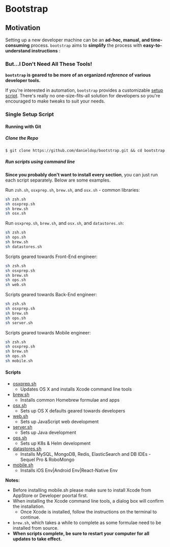 Bootstrap
=========

## Motivation

Setting up a new developer machine can be an **ad-hoc, manual, and time-consuming** process.  `bootstrap` aims to **simplify** the process with **easy-to-understand instructions** :

### But...I Don't Need All These Tools!

**`bootstrap` is geared to be more of an organized *reference* of various developer tools.**

If you're interested in automation, `bootstrap` provides a customizable [setup script](#single-setup-script).  There's really no one-size-fits-all solution for developers so you're encouraged to make tweaks to suit your needs.

### Single Setup Script

#### Running with Git

##### Clone the Repo

    $ git clone https://github.com/danieldop/bootstrap.git && cd bootstrap

##### Run scripts using command line

**Since you probably don't want to install every section**, you can just run each script separately. Below are some examples.

Run `zsh.sh`, `osxprep.sh`, `brew.sh`, and `osx.sh` - common libraries:
```bash
sh zsh.sh
sh osxprep.sh
sh brew.sh
sh osx.sh
```

Run `osxprep.sh`, `brew.sh`, and `osx.sh`, and `datastores.sh`:
```bash
sh zsh.sh
sh ops.sh
sh brew.sh
sh datastores.sh
```

Scripts geared towards Front-End engineer: 
```bash
sh zsh.sh
sh osxprep.sh
sh brew.sh
sh ops.sh
sh web.sh
```

Scripts geared towards Back-End engineer: 
```bash
sh zsh.sh
sh osxprep.sh
sh brew.sh
sh ops.sh
sh server.sh
```

Scripts geared towards Mobile engineer: 
```bash
sh zsh.sh
sh osxprep.sh
sh brew.sh
sh ops.sh
sh mobile.sh
```

#### Scripts

* [osxprep.sh](https://github.com/danieldop/bootstrap/blob/master/osxprep.sh)
    * Updates OS X and installs Xcode command line tools
* [brew.sh](https://github.com/danieldop/bootstrap/blob/master/brew.sh)
    * Installs common Homebrew formulae and apps
* [osx.sh](https://github.com/danieldop/bootstrap/blob/master/osx.sh)
    * Sets up OS X defaults geared towards developers
* [web.sh](https://github.com/danieldop/bootstrap/blob/master/web.sh)
    * Sets up JavaScript web development
* [server.sh](https://github.com/danieldop/bootstrap/blob/master/server.sh)
    * Sets up Java development
* [ops.sh](https://github.com/danieldop/bootstrap/blob/master/ops.sh)
    * Sets up K8s & Helm development
* [datastores.sh](https://github.com/danieldop/bootstrap/blob/master/datastores.sh)
    * Installs MySQL, MongoDB, Redis, ElasticSearch and DB IDEs - Sequel Pro & RoboMongo
* [mobile.sh](https://github.com/danieldop/bootstrap/blob/master/mobile.sh)
    * Installs iOS Env|Android Env|React-Native Env

**Notes:**
* Before installing mobile.sh please make sure to install Xcode from AppStore or Developer poortal first.
* When installing the Xcode command line tools, a dialog box will confirm the installation.
    * Once Xcode is installed, follow the instructions on the terminal to continue.
* `brew.sh`, which takes a while to complete as some formulae need to be installed from source.
* **When scripts complete, be sure to restart your computer for all updates to take effect.**
